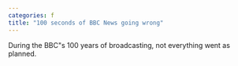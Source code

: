 ```yaml
---
categories: f
title: "100 seconds of BBC News going wrong"
---
```

During the BBC"s 100 years of broadcasting, not everything went as planned.